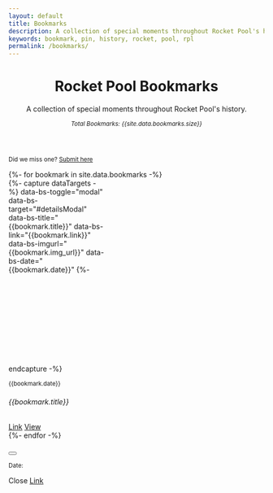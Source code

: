 ```yaml
---
layout: default
title: Bookmarks
description: A collection of special moments throughout Rocket Pool's history.
keywords: bookmark, pin, history, rocket, pool, rpl
permalink: /bookmarks/
---
```



<!-- Header -->
<header class="container py-4 mt-5">
  <div class="text-center">
    <h1 class="display-6 fw-bold mb-3">Rocket Pool Bookmarks</h1>
    <p class="col-md-10 col-lg-8 mx-auto lead">
      A collection of special moments throughout Rocket Pool's history.
      <br>
    </p>
    <p>
      <small><em>Total Bookmarks: {{site.data.bookmarks.size}}</em></small>
    </p>
    <!-- <a href="/" class="btn btn-outline-dark btn-lg px-4 m-1"></a> -->
  </div>
</header>


<!-- Content -->
<section class="container py-4">
  <p class="text-center">
    <small>Did we miss one? <a href="{{site.general_form}}">Submit here</a></small>
  </p>
  <div class="row row-cols-auto justify-content-center">
    {%- for bookmark in site.data.bookmarks -%}
      <div class="col d-flex align-items-stretch">
        <div class="card mb-3" style="width: 12rem;">
          {%- capture dataTargets -%}
            data-bs-toggle="modal" 
            data-bs-target="#detailsModal" 
            data-bs-title="{{bookmark.title}}" 
            data-bs-link="{{bookmark.link}}" 
            data-bs-imgurl="{{bookmark.img_url}}" 
            data-bs-date="{{bookmark.date}}" 
          {%- endcapture -%}
          <img data-src="/{{bookmark.img_url}}" class="card-img-top mx-auto d-block lazyload" 
            style="height: 12rem; object-fit: contain; cursor: pointer; background: #36393f;" {{dataTargets}}>
          <div class="card-body d-flex align-items-start flex-column">
            <p class="card-subtitle lh-1 mt-1 text-muted"><small>{{bookmark.date}}</small></p>
            <h6 class="card-title mt-2 mb-auto">{{bookmark.title}}</h6>
            <div>
              <a href="{{bookmark.link}}" class="btn btn-sm btn-outline-dark mt-3">Link</a>
              <a href="{{bookmark.link}}" class="btn btn-sm btn-outline-dark mt-3" {{dataTargets}}>
                View
              </a>
            </div>
          </div>
        </div>
      </div>
    {%- endfor -%}
  </div>
</section>


<!-- Modal -->
<div class="modal fade" id="detailsModal" tabindex="-1" aria-hidden="true">
  <div class="modal-dialog">
    <div class="modal-content">
      <div class="modal-header">
        <h5 id="modalTitle" class="modal-title"></h5>
        <button type="button" class="btn-close" data-bs-dismiss="modal" aria-label="Close"></button>
      </div>
      <div class="modal-body">
        <form>
          <div class="mb-3">
            <img id="modalImg" src="" class="card-img-top mx-auto d-block" style="object-fit: contain; background: #36393f;">
            <div id="modalType" class="mt-1"></div>
          </div>
          <div class="mb-3">
            <p class="card-subtitle lh-1 text-muted">
              <small>Date: 
                <span id="modalDate"></span>
              </small>
            </p>
          </div>
        </form>
      </div>
      <div class="modal-footer">
        <a class="btn btn-outline-dark" data-bs-dismiss="modal">Close</a>
        <a id="modalLink" href="" class="btn btn-dark">Link</a>
      </div>
    </div>
  </div>
</div>